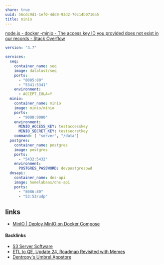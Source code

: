 ```yaml
---
share: true
uuid: 56cdc9d1-1ef0-4dd8-93d2-70c14b0716a5
title: minio
---
```

[node.js - docker -minio - The access key ID you provided does not exist in our records - Stack Overflow](https://stackoverflow.com/questions/59339217/docker-minio-the-access-key-id-you-provided-does-not-exist-in-our-records)

``` yaml
version: "3.7"

services:
  seq:
    container_name: seq
    image: datalust/seq
    ports:
      - "8085:80"
      - "5341:5341"
    environment:
      - ACCEPT_EULA=Y
  minio:
    container_name: minio
    image: minio/minio
    ports:
      - "9000:9000"
    environment:
      MINIO_ACCESS_KEY: testaccesskey
      MINIO_SECRET_KEY: testsecretkey
    command: [ "server", "/data"]
  postgres:
    container_name: postgres
    image: postgres
    ports:
      - "5432:5432"
    environment:
      POSTGRES_PASSWORD: devpostgrespwd
  dnsapi:
    container_name: dns-api
    image: homelabaas/dns-api
    ports:
      - "8086:80"
      - "53:53/udp"
```

## links

* [MinIO | Deploy MinIO on Docker Compose](https://docs.min.io/docs/deploy-minio-on-docker-compose.html)

#### Backlinks

* [S3 Server Software](/a5775d07-c101-43c4-a9f3-53263119419e)
* [ETL to QE, Update 24, Roadmap Revisited with Memes](/89c90b4a-2065-4b58-93eb-107794ed8671)
* [Dentropy's Umbrel Appstore](/fcc49407-81d6-4576-8eeb-9a3b3c843f75)